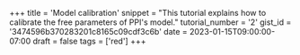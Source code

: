 +++
title = 'Model calibration'
snippet = "This tutorial explains how to calibrate the free parameters of PPI's model."
tutorial_number = '2'
gist_id = '3474596b370283201c8165c09cdf3c6b'
date = 2023-01-15T09:00:00-07:00
draft = false
tags = ['red']
+++

